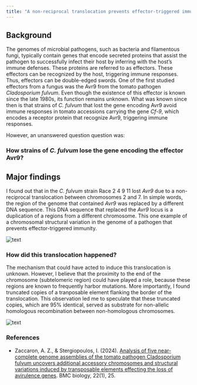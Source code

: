 ```yaml
---
title: "A non-reciprocal translocation prevents effector-triggered immunity"
---
```



## Background
The genomes of microbial pathogens, such as bacteria and filamentous fungi, typically contain genes that encode secreted proteins that assist the pathogen to successfully infect their host by inferring with the host’s immune defenses. These proteins are referred to as effectors. These effectors can be recognized by the host, triggering immune responses. Thus, effectors can be double-edged swords. One of the first studied effectors from a fungus was the Avr9 from the tomato pathogen *Cladosporium fulvum*. Even though the existence of this effector is known since the late 1980s, its function remains unknown. What was known since then is that strains of *C. fulvum* that lost the gene encoding Avr9 avoid immune responses in tomato accessions carrying the gene *Cf-9*, which encodes a receptor protein that recognize Avr9, triggering immune responses.

However, an unanswered question question was:

### How strains of *C. fulvum* lose the gene encoding the effector Avr9?


## Major findings
I found out that in the *C. fulvum* strain Race 2 4 9 11 lost *Avr9* due to a non-reciprocal translocation between chromosomes 2 and 7. In simple words, the region of the genome that contained *Avr9* was replaced by a different DNA sequence. This DNA sequence that replaced the *Avr9* locus is a duplication of a regions from a different chromosome. This one example of a chromosomal structural variation in the genome of a pathogen that prevents effector-triggered immunity.

![text](https://alexzaccaron.github.io/images/nonredicprocal_translocation.png "Translocation")


### How did this translocation happened?

The mechanism that could have acted to induce this translocation is unknown. However, I believe that the proximity to the end of the chromosome (subtelomeric region) could have played a role, because these regions are known to frequently harbor mutations. More importantly, I found truncated copies of a tranposable element flanking the border of the translocation. This observation led me to speculate that these truncated copies, which are 95% identical, served as substrate for non-allelic homologous recombination between non-homologous chromosomes.


![text](https://alexzaccaron.github.io/images/avr9_loci.png "avr9")


### References

* Zaccaron, A. Z., & Stergiopoulos, I. (2024). [Analysis of five near-complete genome assemblies of the tomato pathogen Cladosporium fulvum uncovers additional accessory chromosomes and structural variations induced by transposable elements effecting the loss of avirulence genes](https://link.springer.com/article/10.1186/s12915-024-01818-z). BMC biology, 22(1), 25.
